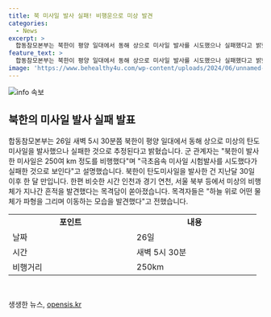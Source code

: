 ```yaml
---
title: 북 미사일 발사 실패! 비행운으로 미상 발견
categories:
  - News
excerpt: >
  합동참모본부는 북한이 평양 일대에서 동해 상으로 미사일 발사를 시도했으나 실패했다고 밝혔습니다. 발사된 미사일은 250km 비행한 뒤 실패로 보인다고 설명했는데, 이는 지난 한 달 동안 두 번째로 북한이 발사한 미사일이다. 또한, 비슷한 시간에 인천, 경기 연천, 서울 북부에서 미상의 비행체가 목격된 보도가 나왔다.
feature_text: >
  합동참모본부는 북한이 평양 일대에서 동해 상으로 미사일 발사를 시도했으나 실패했다고 밝혔습니다. 발사된 미사일은 250km 비행한 뒤 실패로 보인다고 설명했는데, 이는 지난 한 달 동안 두 번째로 북한이 발사한 미사일이다. 또한, 비슷한 시간에 인천, 경기 연천, 서울 북부에서 미상의 비행체가 목격된 보도가 나왔다.
image: 'https://www.behealthy4u.com/wp-content/uploads/2024/06/unnamed-file.png'
---
```


<p><img src="https://www.behealthy4u.com/wp-content/uploads/2024/06/unnamed-file.png" alt="info 속보" /></p>

<h2 data-ke-size="size26">북한의 미사일 발사 실패 발표</h2>

<p data-ke-size="size16">합동참모본부는 26일 새벽 5시 30분쯤 북한이 평양 일대에서 동해 상으로 미상의 탄도미사일을 발사했으나 실패한 것으로 추정된다고 밝혔습니다. 군 관계자는 "북한이 발사한 미사일은 250여 km 정도를 비행했다"며 "극초음속 미사일 시험발사를 시도했다가 실패한 것으로 보인다"고 설명했습니다. 북한이 탄도미사일을 발사한 건 지난달 30일 이후 한 달 만입니다. 한편 비슷한 시간 인천과 경기 연천, 서울 북부 등에서 미상의 비행체가 지나간 흔적을 발견했다는 목격담이 쏟아졌습니다. 목격자들은 "하늘 위로 어떤 물체가 파형을 그리며 이동하는 모습을 발견했다"고 전했습니다.</p>

<table>
  <tbody>
    <tr>
      <td style="text-align: center; width: 230px; height: 17px;"><b>포인트</b></td>
      <td style="text-align: center; width: 230px; height: 17px;"><b>내용</b></td>
    </tr>
    <tr>
      <td style="text-align: left; width: 230px; height: 17px;">날짜</td>
      <td style="text-align: left; width: 230px; height: 17px;">26일</td>
    </tr>
    <tr>
      <td style="text-align: left; width: 230px; height: 17px;">시간</td>
      <td style="text-align: left; width: 230px; height: 17px;">새벽 5시 30분</td>
    </tr>
    <tr>
      <td style="text-align: left; width: 230px; height: 17px;">비행거리</td>
      <td style="text-align: left; width: 230px; height: 17px;">250km</td>
    </tr>
  </tbody>
</table>

<p data-ke-size="size16">&nbsp;</p>
생생한 뉴스, <a href="https://opensis.kr" rel="dofollow">opensis.kr</a>


